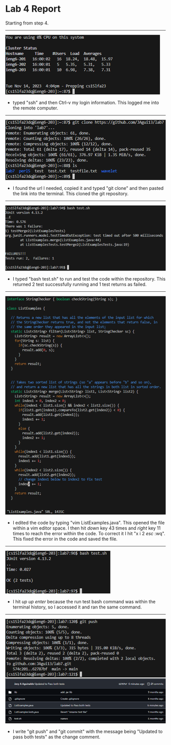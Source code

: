 # Lab 4 Report

Starting from step 4.

---
![Step4](Photos/LabRep4/Rep4Step4.png)
* typed "ssh" and then Ctrl-v my login information. This logged me into the remote computer.
---
![Step5](Photos/LabRep4/Rep4Step5.png)
* I found the url I needed, copied it and typed "git clone" and then pasted the link into the terminal. This cloned the git repository.
---
![Step6](Photos/LabRep4/Rep4Step6.png)
* I typed "bash test.sh" to run and test the code within the repository. This returned 2 test successfully running and 1 test returns as failed. 
---
![Step7](Photos/LabRep4/Rep4Step7.png)
* I edited the code by typing "vim ListExamples.java". This opened the file within a vim editor space. I then hit *down* key 43 times and *right* key 11 times to reach the error within the code. To correct it I hit "x i 2 *esc* :wq". This fixed the error in the code and saved the file.
---
![Step8](Photos/LabRep4/Rep4Step8.png)
* I hit *up* *up* *enter* because the run test bash command was within the terminal history, so I accessed it and ran the same command.
---
![Step9](Photos/LabRep4/Rep4Step9.png)
![Step9.1](Photos/LabRep4/Rep4Step9.1.png)
* I write "git push" and "git commit" with the message being "Updated to pass both tests" as the change comment.
